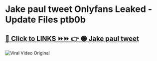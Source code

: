 
 # Jake paul tweet Onlyfans Leaked - Update Files ptb0b

## <h2><a href="https://clipsfans.com/Jake_paul_tweet&ref=git">🔗 Click to LINKS ⏩⏩ 👉 🟢 Jake paul tweet </a></h2>

<a href="https://clipsfans.com/Jake_paul_tweet&ref=git" rel="nofollow" data-target="animated-image.originalLink"><img src="https://i.ibb.co.com/xMMVF88/686577567.gif" alt="Viral Video Original" style="max-width: 100%; display: inline-block;" data-target="animated-image.originalImage"></a>


